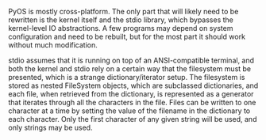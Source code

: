 PyOS is mostly cross-platform. The only part that will likely need to be rewritten is the kernel itself and the stdio library, which bypasses the kernel-level IO abstractions. A few programs may depend on system configuration and need to be rebuilt, but for the most part it should work without much modification.

stdio assumes that it is running on top of an ANSI-compatible terminal, and both the kernel and stdio rely on a certain way that the filesystem must be presented, which is a strange dictionary/iterator setup. The filesystem is stored as nested FileSystem objects, which are subclassed dictionaries, and each file, when retrieved from the dictionary, is represented as a generator that iterates through all the characters in the file. Files can be written to one character at a time by setting the value of the filename in the dictionary to each character. Only the first character of any given string will be used, and only strings may be used.
